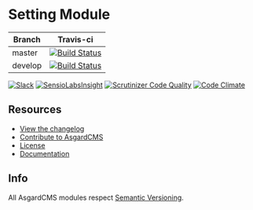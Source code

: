 # Setting Module


| Branch | Travis-ci |
| ---------------- | --------------- |
| master  | [![Build Status](https://travis-ci.org/AsgardCms/Setting.svg?branch=master)](https://travis-ci.org/AsgardCms/Setting)  |
| develop  | [![Build Status](https://travis-ci.org/AsgardCms/Setting.svg?branch=develop)](https://travis-ci.org/AsgardCms/Setting)   |

[![Slack](http://slack.asgardcms.com/badge.svg)](http://slack.asgardcms.com/)
[![SensioLabsInsight](https://insight.sensiolabs.com/projects/92d544b4-a3ca-4c2a-9ffd-0741c521cb14/mini.png)](https://insight.sensiolabs.com/projects/92d544b4-a3ca-4c2a-9ffd-0741c521cb14)
[![Scrutinizer Code Quality](https://scrutinizer-ci.com/g/AsgardCms/Setting/badges/quality-score.png?b=master)](https://scrutinizer-ci.com/g/AsgardCms/Setting/?branch=master)
[![Code Climate](https://codeclimate.com/github/AsgardCms/Setting/badges/gpa.svg)](https://codeclimate.com/github/AsgardCms/Setting)


## Resources

- [View the changelog](CHANGELOG.md)
- [Contribute to AsgardCMS](CONTRIBUTING.md)
- [License](LICENSE.md)
- [Documentation](http://asgardcms.com/docs/setting-module/adding-settings)


## Info

All AsgardCMS modules respect [Semantic Versioning](http://semver.org/).

